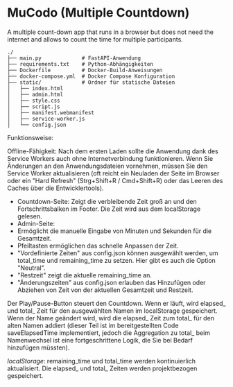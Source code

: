 # MuCodo (Multiple Countdown)
A multiple count-down app that runs in a browser but does not need the internet and allows to count the time for multiple participants.

```
./
├── main.py             # FastAPI-Anwendung
├── requirements.txt    # Python-Abhängigkeiten
├── Dockerfile          # Docker-Build-Anweisungen
├── docker-compose.yml  # Docker Compose Konfiguration
├── static/             # Ordner für statische Dateien
│   ├── index.html
│   ├── admin.html
│   ├── style.css
│   ├── script.js
│   ├── manifest.webmanifest
│   ├── service-worker.js
│   └── config.json

```


Funktionsweise:

Offline-Fähigkeit: Nach dem ersten Laden sollte die Anwendung dank des Service Workers auch ohne Internetverbindung funktionieren. Wenn Sie Änderungen an den Anwendungsdateien vornehmen, müssen Sie den Service Worker aktualisieren (oft reicht ein Neuladen der Seite im Browser oder ein "Hard Refresh" (Strg+Shift+R / Cmd+Shift+R) oder das Leeren des Caches über die Entwicklertools).

- Countdown-Seite: Zeigt die verbleibende Zeit groß an und den Fortschrittsbalken im Footer. Die Zeit wird aus dem localStorage gelesen.
- Admin-Seite:
- Ermöglicht die manuelle Eingabe von Minuten und Sekunden für die Gesamtzeit.
- Pfeiltasten ermöglichen das schnelle Anpassen der Zeit.
- "Vordefinierte Zeiten" aus config.json können ausgewählt werden, um total_time und remaining_time zu setzen. Hier gibt es auch die Option "Neutral".
- "Restzeit" zeigt die aktuelle remaining_time an.
- "Änderungszeiten" aus config.json erlauben das Hinzufügen oder Abziehen von Zeit von der aktuellen Gesamtzeit und Restzeit.

Der Play/Pause-Button steuert den Countdown. Wenn er läuft, wird elapsed_ und total_ Zeit für den ausgewählten Namen im localStorage gespeichert. Wenn der Name geändert wird, wird die elapsed_ Zeit zum total_ für den alten Namen addiert (dieser Teil ist im bereitgestellten Code saveElapsedTime implementiert, jedoch die Aggregation zu total_ beim Namenwechsel ist eine fortgeschrittene Logik, die Sie bei Bedarf hinzufügen müssten).

_localStorage_: remaining_time und total_time werden kontinuierlich aktualisiert. Die elapsed_ und total_ Zeiten werden projektbezogen gespeichert.
